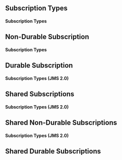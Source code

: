 ## Subscription Types


#### Subscription Types
## Non-Durable Subscription


#### Subscription Types
## Durable Subscription


#### Subscription Types (JMS 2.0)
## Shared Subscriptions


#### Subscription Types (JMS 2.0)
## Shared Non-Durable Subscriptions


#### Subscription Types (JMS 2.0)
## Shared Durable Subscriptions